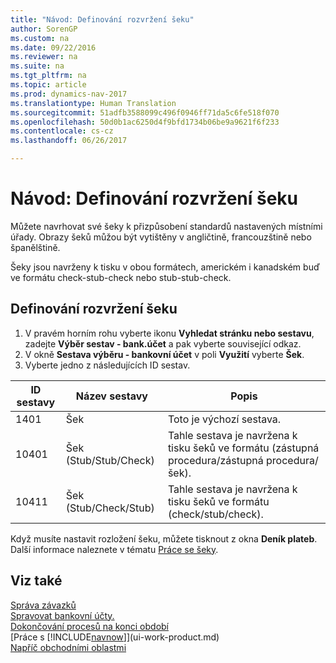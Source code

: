 ```yaml
---
title: "Návod: Definování rozvržení šeku"
author: SorenGP
ms.custom: na
ms.date: 09/22/2016
ms.reviewer: na
ms.suite: na
ms.tgt_pltfrm: na
ms.topic: article
ms.prod: dynamics-nav-2017
ms.translationtype: Human Translation
ms.sourcegitcommit: 51adfb3588099c496f0946ff71da5c6fe518f070
ms.openlocfilehash: 50d0b1ac6250d4f9bfd1734b06be9a9621f6f233
ms.contentlocale: cs-cz
ms.lasthandoff: 06/26/2017

---
```


# <a name="how-to-define-check-layouts"></a>Návod: Definování rozvržení šeku

Můžete navrhovat své šeky k přizpůsobení standardů nastavených místními úřady. Obrazy šeků můžou být vytištěny v angličtině, francouzštině nebo španělštině.

Šeky jsou navrženy k tisku v obou formátech, americkém i kanadském buď ve formátu check-stub-check nebo stub-stub-check.

## <a name="to-define-check-layouts"></a>Definování rozvržení šeku
1. V pravém horním rohu vyberte ikonu **Vyhledat stránku nebo sestavu**, zadejte **Výběr sestav - bank.účet** a pak vyberte související odkaz.
2. V okně **Sestava výběru - bankovní účet** v poli **Využití** vyberte **Šek**.
3. Vyberte jedno z následujících ID sestav.

| ID sestavy   | Název sestavy   | Popis |
|-------------|---------------|-------------|
|1401|Šek|Toto je výchozí sestava.|
|10401|Šek (Stub/Stub/Check)|Tahle sestava je navržena k tisku šeků ve formátu (zástupná procedura/zástupná procedura/šek).|
|10411|Šek (Stub/Check/Stub)|Tahle sestava je navržena k tisku šeků ve formátu (check/stub/check).|

Když musíte nastavit rozložení šeku, můžete tisknout z okna **Deník plateb**. Další informace naleznete v tématu [Práce se šeky](payables-how-work-checks.md).

## <a name="see-also"></a>Viz také
[Správa závazků](payables-manage-payables.md)  
[Spravovat bankovní účty.](bank-manage-bank-accounts.md)   
[Dokončování procesů na konci období](year-how-complete-period-end-processes.md)  
[Práce s [!INCLUDE[navnow](includes/navnow_md.md)]](ui-work-product.md)  
[Napříč obchodními oblastmi](ui-across-business-areas.md)


